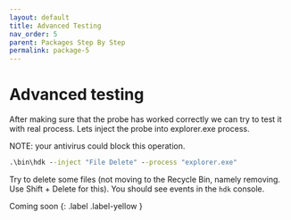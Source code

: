 ```yaml
---
layout: default
title: Advanced Testing
nav_order: 5
parent: Packages Step By Step
permalink: package-5
---
```


# Advanced testing
After making sure that the probe has worked correctly we can try to test it with real process. Lets inject the probe into explorer.exe process.

NOTE: your antivirus could block this operation.

```bat
.\bin\hdk --inject "File Delete" --process "explorer.exe"
```

Try to delete some files (not moving to the Recycle Bin, namely removing. Use Shift + Delete for this). You should see events in the `hdk` console. 

Coming soon
{: .label .label-yellow }